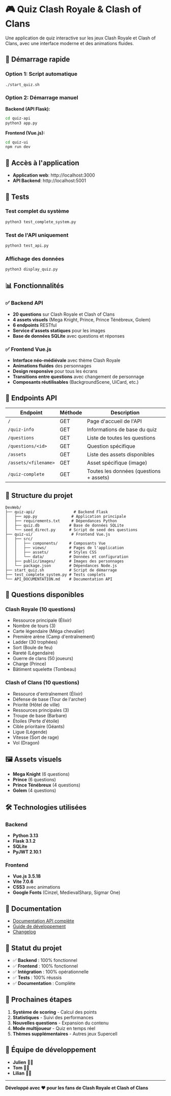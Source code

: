 # 🎮 Quiz Clash Royale & Clash of Clans

Une application de quiz interactive sur les jeux Clash Royale et Clash of Clans, avec une interface moderne et des animations fluides.

## 🚀 Démarrage rapide

### Option 1: Script automatique
```bash
./start_quiz.sh
```

### Option 2: Démarrage manuel

**Backend (API Flask):**
```bash
cd quiz-api
python3 app.py
```

**Frontend (Vue.js):**
```bash
cd quiz-ui
npm run dev
```

## 📱 Accès à l'application

- **Application web**: http://localhost:3000
- **API Backend**: http://localhost:5001

## 🧪 Tests

### Test complet du système
```bash
python3 test_complete_system.py
```

### Test de l'API uniquement
```bash
python3 test_api.py
```

### Affichage des données
```bash
python3 display_quiz.py
```

## 📊 Fonctionnalités

### ✅ Backend API
- **20 questions** sur Clash Royale et Clash of Clans
- **4 assets visuels** (Mega Knight, Prince, Prince Ténébreux, Golem)
- **6 endpoints** RESTful
- **Service d'assets statiques** pour les images
- **Base de données SQLite** avec questions et réponses

### ✅ Frontend Vue.js
- **Interface néo-médiévale** avec thème Clash Royale
- **Animations fluides** des personnages
- **Design responsive** pour tous les écrans
- **Transitions entre questions** avec changement de personnage
- **Composants réutilisables** (BackgroundScene, UiCard, etc.)

## 🔧 Endpoints API

| Endpoint | Méthode | Description |
|----------|---------|-------------|
| `/` | GET | Page d'accueil de l'API |
| `/quiz-info` | GET | Informations de base du quiz |
| `/questions` | GET | Liste de toutes les questions |
| `/questions/<id>` | GET | Question spécifique |
| `/assets` | GET | Liste des assets disponibles |
| `/assets/<filename>` | GET | Asset spécifique (image) |
| `/quiz-complete` | GET | Toutes les données (questions + assets) |

## 📁 Structure du projet

```
DevWeb/
├── quiz-api/                 # Backend Flask
│   ├── app.py               # Application principale
│   ├── requirements.txt     # Dépendances Python
│   ├── quiz.db             # Base de données SQLite
│   └── seed_direct.py      # Script de seed des questions
├── quiz-ui/                 # Frontend Vue.js
│   ├── src/
│   │   ├── components/     # Composants Vue
│   │   ├── views/          # Pages de l'application
│   │   ├── assets/         # Styles CSS
│   │   └── data/           # Données et configuration
│   ├── public/images/      # Images des personnages
│   └── package.json        # Dépendances Node.js
├── start_quiz.sh           # Script de démarrage
├── test_complete_system.py # Tests complets
└── API_DOCUMENTATION.md    # Documentation API
```

## 🎯 Questions disponibles

### Clash Royale (10 questions)
- Ressource principale (Élixir)
- Nombre de tours (3)
- Carte légendaire (Méga chevalier)
- Première arène (Camp d'entraînement)
- Ladder (30 trophées)
- Sort (Boule de feu)
- Rareté (Légendaire)
- Guerre de clans (50 joueurs)
- Charge (Prince)
- Bâtiment squelette (Tombeau)

### Clash of Clans (10 questions)
- Ressource d'entraînement (Élixir)
- Défense de base (Tour de l'archer)
- Priorité (Hôtel de ville)
- Ressources principales (3)
- Troupe de base (Barbare)
- Étoiles (Perte d'étoile)
- Cible prioritaire (Géants)
- Ligue (Légende)
- Vitesse (Sort de rage)
- Vol (Dragon)

## 🖼️ Assets visuels

- **Mega Knight** (6 questions)
- **Prince** (6 questions)
- **Prince Ténébreux** (4 questions)
- **Golem** (4 questions)

## 🛠️ Technologies utilisées

### Backend
- **Python 3.13**
- **Flask 3.1.2**
- **SQLite**
- **PyJWT 2.10.1**

### Frontend
- **Vue.js 3.5.18**
- **Vite 7.0.6**
- **CSS3** avec animations
- **Google Fonts** (Cinzel, MedievalSharp, Sigmar One)

## 📖 Documentation

- [Documentation API complète](API_DOCUMENTATION.md)
- [Guide de développement](DEVELOPMENT.md)
- [Changelog](CHANGELOG.md)

## 🎉 Statut du projet

- ✅ **Backend** : 100% fonctionnel
- ✅ **Frontend** : 100% fonctionnel
- ✅ **Intégration** : 100% opérationnelle
- ✅ **Tests** : 100% réussis
- ✅ **Documentation** : Complète

## 🚀 Prochaines étapes

1. **Système de scoring** - Calcul des points
2. **Statistiques** - Suivi des performances
3. **Nouvelles questions** - Expansion du contenu
4. **Mode multijoueur** - Quiz en temps réel
5. **Thèmes supplémentaires** - Autres jeux Supercell

## 👥 Équipe de développement

- **Julien** 👨‍💻
- **Tom** 👨‍💻  
- **Lilian** 👨‍💻

---

**Développé avec ❤️ pour les fans de Clash Royale et Clash of Clans**
